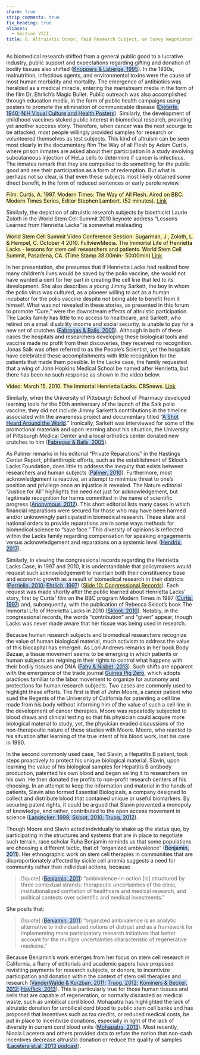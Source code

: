 ```yaml
---
share: true
strip_comments: true
fix_heading: true
aliases:
  - Section VIII.
title: 8. Altruistic Donor, Paid Research Subject, or Savvy Negotiator
---
```


As biomedical research shifted from a general public good to a lucrative industry, public support and expectations regarding gifting and donation of bodily tissues also shifted (<mark style="background: #ADCCFFA6;">[Knoppers & Laberge, 1995](http://www.ncbi.nlm.nih.gov/pubmed/7500515)</mark>). In the 1930s, malnutrition, infectious agents, and environmental toxins were the cause of most human morbidity and mortality. The emergence of antibiotics was heralded as a medical miracle, entering the mainstream media in the form of the film Dr. Ehrlich’s Magic Bullet. Public outreach was also accomplished through education media, in the form of public health campaigns using posters to promote the elimination of communicable disease (<mark style="background: #ADCCFFA6;">[Dieterle, 1940](http://www.imdb.com/title/tt0032413/); [NIH Visual Culture and Health Posters](https://www.nlm.nih.gov/exhibition/visualculture/index.html)</mark>). Similarly, the development of childhood vaccines stoked public interest in biomedical research, providing yet another success story. Therefore, when cancer was the next scourge to be attacked, most people willingly provided samples for research or volunteered themselves as test subjects. This kind of altruism can be seen most clearly in the documentary film The Way of all Flesh by Adam Curtis, where prison inmates are asked about their participation in a study involving subcutaneous injection of HeLa cells to determine if cancer is infectious. The inmates remark that they are compelled to do something for the public good and see their participation as a form of redemption. But what is perhaps not so clear, is that even these subjects most likely obtained some direct benefit, in the form of reduced sentences or early parole review.

<mark style="background: #FFF3A3A6;">Film: Curtis, A. 1997. Modern Times: The Way of All Flesh. Aired on BBC. Modern Times Series, Editor Stephen Lambert. (52 minutes). [Link](http://www.archive.org/details/AdamCurtisTheWayofAllFlesh/)</mark>

Similarly, the depiction of altruistic research subjects by bioethicist Laurie Zoloth in the World Stem Cell Summit 2010 keynote address “Lessons Learned from Henrietta Lacks” is somewhat misleading

<mark style="background: #FFF3A3A6;">World Stem Cell Summit Video Conference Session: Sugarman, J., Zoloth, L. & Hempel, C. October 4 2010. FullviewMedia. The Immortal Life of Henrietta Lacks - lessons for stem cell researchers and patients. World Stem Cell Summit, Pasadena, CA. (Time Stamp 38:00min- 50:00min) [Link](http://www.stemcellcurriculum.org/video_world-stem-cell-conference.html)</mark>

In her presentation, she presumes that if Henrietta Lacks had realized how many children’s lives would be saved by the polio vaccine, she would not have wanted a cent for her part in creating the cell line that led to its development. She also describes a young Jimmy Sarkett, the boy in whom the polio virus was cultured, as a pioneer willing to act as a human incubator for the polio vaccine despite not being able to benefit from it himself. What was not revealed in these stories, as presented in this forum to promote “Cure,” were the downstream effects of altruistic participation. The Lacks family has little to no access to healthcare, and Sarkett, who retired on a small disability income and social security, is unable to pay for a new set of crutches (<mark style="background: #ADCCFFA6;">[Fabregas & Bails, 2005](https://triblive.com/x/pittsburghtrib/news/regional/s_319392.html)</mark>). Although in both of these cases the hospitals and researchers developing these biological tools and vaccine made no profit from their discoveries, they received no recognition. Jonas Salk was often referred to as the People’s Scientist, yet the hospitals have celebrated these accomplishments with little recognition for the patients that made them possible. In the Lacks case, the family requested that a wing of John Hopkins Medical School be named after Henrietta, but there has been no such response as shown in the video below.

<mark style="background: #FFF3A3A6;">Video: March 15, 2010. The Immortal Henrietta Lacks. CBSnews. [Link](http://www.cbsnews.com/news/the-immortal-henrietta-lacks/)</mark>

Similarly, when the University of Pittsburgh School of Pharmacy developed learning tools for the 50th anniversary of the launch of the Salk polio vaccine, they did not include Jimmy Sarkett’s contributions in the timeline associated with the awareness project and documentary titled “<mark style="background: #ADCCFFA6;">[A Shot Heard Around the World](http://www.shotfeltroundtheworld.com/press/index.php)</mark>.” Ironically, Sarkett was interviewed for some of the promotional materials and upon learning about his situation, the University of Pittsburgh Medical Center and a local orthotics center donated new crutches to him (<mark style="background: #ADCCFFA6;">[Fabregas & Bails, 2005](http://www.pittsburghlive.com/x/pittsburghtrib/news/regional/s_319392.html#ixzz1pvnEWcgE)</mark>).

As Palmer remarks in his editorial “Private Reparations” in the Hastings Center Report, philanthropic efforts, such as the establishment of Skloot’s Lacks Foundation, does little to address the inequity that exists between researchers and human subjects (<mark style="background: #ADCCFFA6;">[Palmer, 2010](http://www.thehastingscenter.org/Publications/HCR/Detail.aspx?id=4967)</mark>). Furthermore, most acknowledgement is reactive, an attempt to minimize threat to one’s position and privilege once an injustice is revealed. The Nature editorial “Justice for All” highlights the need not just for acknowledgement, but legitimate recognition for harms committed in the name of scientific progress (<mark style="background: #ADCCFFA6;">[Anonymous, 2012](http://www.nature.com/nature/journal/v484/n7394/full/484287a.html)</mark>). This short editorial lists many cases in which financial reparations were secured for those who may have been harmed and/or unknowingly participated in biomedical research. These state and national orders to provide reparations are in some ways methods for biomedical science to “save face.” This diversity of opinions is reflected within the Lacks family regarding compensation for speaking engagements versus acknowledgement and reparations on a systemic level (<mark style="background: #ADCCFFA6;">[Hendrix, 2017](https://www.washingtonpost.com/local/on-the-eve-of-an-oprah-movie-about-henrietta-lacks-an-ugly-feud-consumes-the-family/2017/03/28/d33d3418-1248-11e7-ada0-1489b735b3a3_story.html?utm_term=.c85e6918a092)</mark>).

Similarly, in viewing the congressional records regarding the Henrietta Lacks Case, in 1997 and 2010, it is understandable that policymakers would request such acknowledgement to maintain both their constituency base and economic growth as a result of biomedical research in their districts (<mark style="background: #ADCCFFA6;">[Perriello, 2010](http://www.gpo.gov/fdsys/pkg/CREC-2010-05-28/pdf/CREC-2010-05-28-pt1-PgE1008-3.pdf); [Ehrlich, 1997](https://www.gpo.gov/fdsys/pkg/CREC-1997-06-04/pdf/CREC-1997-06-04-pt1-PgE1109.pdf)</mark>) (<mark style="background: #FFF3A3A6;">[Slide 10: Congressional Records](http://stemcellcurriculum.org/slidesets.html)</mark>). Each request was made shortly after the public learned about Henrietta Lacks’ story, first by Curtis’ film on the BBC program Modern Times in 1997 (<mark style="background: #ADCCFFA6;">[Curtis, 1997](http://www.archive.org/details/AdamCurtisTheWayofAllFlesh/)</mark>) and, subsequently, with the publication of Rebecca Skloot’s book The Immortal Life of Henrietta Lacks in 2010 (<mark style="background: #ADCCFFA6;">[Skloot, 2010](http://rebeccaskloot.com/the-immortal-life/)</mark>). Notably, in the congressional records, the words “contribution” and “given” appear, though Lacks was never made aware that her tissue was being used in research.

Because human research subjects and biomedical researchers recognize the value of human biological material, much activism to address the value of this biocapital has emerged. As Lori Andrews remarks in her book Body Bazaar, a tissue movement seems to be emerging in which patients or human subjects are reigning in their rights to control what happens with their bodily tissues and DNA (<mark style="background: #ADCCFFA6;">[Fahy & Nisbet, 2013](http://www.the-scientist.com/?articles.view/articleNo/36098/title/Debating-Bioethics-Openly/)</mark>). Such shifts are apparent with the emergence of the trade journal <mark style="background: #ADCCFFA6;">[Guinea Pig Zero](http://www.guineapigzero.com/)</mark>, which adopts practices familiar to the labor movement to organize for autonomy and protections for human research subjects. Two cases are commonly used to highlight these efforts. The first is that of John Moore, a cancer patient who sued the Regents of the University of California for patenting a cell line made from his body without informing him of the value of such a cell line in the development of cancer therapies. Moore was repeatedly subjected to blood draws and clinical testing so that his physician could acquire more biological material to study, yet, the physician evaded discussions of the non-therapeutic nature of these studies with Moore. Moore, who reacted to his situation after learning of the true intent of his blood work, lost his case in 1990.

In the second commonly used case, Ted Slavin, a Hepatitis B patient, took steps proactively to protect his unique biological material. Slavin, upon learning the value of his biological samples for Hepatitis B antibody production, patented his own blood and began selling it to researchers on his own. He then donated the profits to non-profit research centers of his choosing. In an attempt to keep the information and material in the hands of patients, Slavin also formed Essential Biologicals, a company designed to collect and distribute blood that contained unique or useful biomarkers. By securing patent rights, it could be argued that Slavin prevented a monopoly of knowledge, and rather, contributed to the open access movement in science (<mark style="background: #ADCCFFA6;">[Landecker, 1999](http://journals.cambridge.org/action/displayAbstract?fromPage=online&aid=1456660); [Skloot, 2010](http://rebeccaskloot.com/the-immortal-life/); [Truog, 2012](http://science.sciencemag.org/content/337/6090/37.short)</mark>).

Though Moore and Slavin acted individually to shake up the status quo, by participating in the structures and systems that are in place to negotiate such terrain, race scholar Ruha Benjamin reminds us that some populations are choosing a different tactic, that of “organized ambivalence” (<mark style="background: #ADCCFFA6;">Benjamin, 2011</mark>). Her ethnographic work on stem cell therapies in communities that are disproportionately affected by sickle cell anemia suggests a need for community rather than individual actions, because

> [!quote] (<mark style="background: #ADCCFFA6;">[Benjamin, 2011](http://www.ruhabenjamin.com/a/wp-content/uploads/2015/08/Organized-Ambivalence.pdf)</mark>)
> “ambivalence-in-action [is] structured by three contextual strands: therapeutic uncertainties of the clinic, institutionalized conflation of healthcare and medical research, and political contests over scientific and medical investments.”

She posits that:

> [!quote] (<mark style="background: #ADCCFFA6;">[Benjamin, 2011](http://www.ruhabenjamin.com/a/wp-content/uploads/2015/08/Organized-Ambivalence.pdf)</mark>)
> “organized ambivalence is an analytic alternative to individualized notions of distrust and as a framework for implementing more participatory research initiatives that better account for the multiple uncertainties characteristic of regenerative medicine.” 

Because Benjamin’s work emerges from her focus on stem cell research in California, a flurry of editorials and academic papers have proposed revisiting payments for research subjects, or donors, to incentivize participation and donation within the context of stem cell therapies and research (<mark style="background: #ADCCFFA6;">[VanderWalde & Kurzban, 2011](http://www.ncbi.nlm.nih.gov/pubmed/21871049); [Truog, 2012](http://science.sciencemag.org/content/337/6090/37.short); [Kominers & Becker, 2012](https://www.sciencemag.org/content/337/6100/1292.2.full); [Hayflick, 2013](http://science.sciencemag.org/content/337/6100/1292.1)</mark>). This is particularly true for those human tissues and cells that are capable of regeneration, or normally discarded as medical waste, such as umbilical cord blood. Mohapatra has highlighted the lack of altruistic donation for umbilical cord blood to public stem cell banks and has proposed that incentives such as tax credits, or reduced medical costs, be put in place to incentivize donations, especially in light of the lack of diversity in current cord blood units (<mark style="background: #ADCCFFA6;">[Mohapatra, 2013](http://lawreview.colorado.edu/wp-content/uploads/2013/11/10.-Mohaptra_703_s.pdf)</mark>). Most recently, Nicola Lacetera and others provided data to refute the notion that non-cash incentives decrease altruistic donation or reduce the quality of samples (<mark style="background: #ADCCFFA6;">[Lacetera et.al, 2013 podcast](http://science.sciencemag.org/content/340/6135/927.short)</mark>).